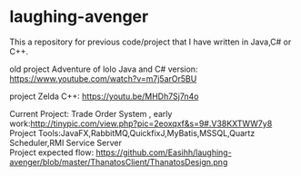 laughing-avenger
================
This a repository for previous code/project that I have written in Java,C# or C++.

old project Adventure of lolo Java and C# version: https://www.youtube.com/watch?v=m7j5arOr5BU

project Zelda C++: https://youtu.be/MHDh7Sj7n4o

Current Project: Trade Order System , early work:http://tinypic.com/view.php?pic=2eoxqxf&s=9#.V38KXTWW7y8    
Project Tools:JavaFX,RabbitMQ,QuickfixJ,MyBatis,MSSQL,Quartz Scheduler,RMI Service Server     
Project expected flow: https://github.com/Easihh/laughing-avenger/blob/master/ThanatosClient/ThanatosDesign.png

